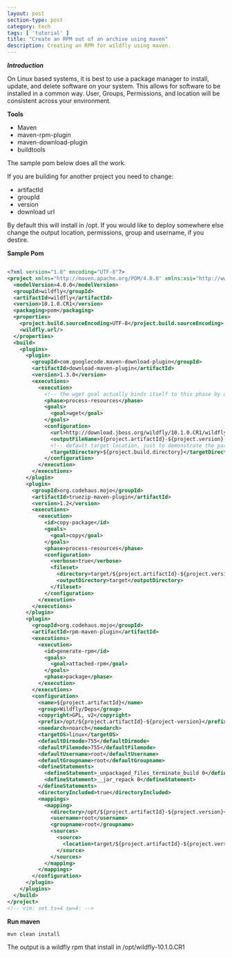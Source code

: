 ```yaml
---
layout: post
section-type: post
category: tech
tags: [ 'tutorial' ]
title: "Create an RPM out of an archive using maven"
description: Creating an RPM for wildfly using maven.
---
```


***Introduction***


On Linux based systems, it is best to use a package manager to install, update, and delete software on your system.  This allows for software to be installed in a common way.  User, Groups, Permissions, and location will be consistent across your environment.  

**Tools**

* Maven
* maven-rpm-plugin
* maven-download-plugin
* buildtools

The sample pom below does all the work.

If you are building for another project you need to change:

* artifactId
* groupId
* version
* download url

By default this will install in /opt.  If you would like to deploy somewhere else change the output location, permissions, group and  username, if you destire.

**Sample Pom**

```xml

<?xml version="1.0" encoding="UTF-8"?>
<project xmlns="http://maven.apache.org/POM/4.0.0" xmlns:xsi="http://www.w3.org/2001/XMLSchema-instance" xsi:schemaLocation="http://maven.apache.org/POM/4.0.0 http://maven.apache.org/xsd/maven-4.0.0.xsd">
  <modelVersion>4.0.0</modelVersion>
  <groupId>wildfly</groupId>
  <artifactId>wildfly</artifactId>
  <version>10.1.0.CR1</version>
  <packaging>pom</packaging>
  <properties>
    <project.build.sourceEncoding>UTF-8</project.build.sourceEncoding>
    <wildfly.url/>
  </properties>
  <build>
    <plugins>
      <plugin>
        <groupId>com.googlecode.maven-download-plugin</groupId>
        <artifactId>download-maven-plugin</artifactId>
        <version>1.3.0</version>
        <executions>
          <execution>
            <!-- the wget goal actually binds itself to this phase by default -->
            <phase>process-resources</phase>
            <goals>
              <goal>wget</goal>
            </goals>
            <configuration>
              <url>http://download.jboss.org/wildfly/10.1.0.CR1/wildfly-10.1.0.CR1.zip</url>
              <outputFileName>${project.artifactId}-${project.version}.zip</outputFileName>
              <!-- default target location, just to demonstrate the parameter -->
              <targetDirectory>${project.build.directory}</targetDirectory>
            </configuration>
          </execution>
        </executions>
      </plugin>
      <plugin>
        <groupId>org.codehaus.mojo</groupId>
        <artifactId>truezip-maven-plugin</artifactId>
        <version>1.2</version>
        <executions>
          <execution>
            <id>copy-package</id>
            <goals>
              <goal>copy</goal>
            </goals>
            <phase>process-resources</phase>
            <configuration>
              <verbose>true</verbose>
              <fileset>
                <directory>target/${project.artifactId}-${project.version}.zip</directory>
                <outputDirectory>target</outputDirectory>
              </fileset>
            </configuration>
          </execution>
        </executions>
      </plugin>
      <plugin>
        <groupId>org.codehaus.mojo</groupId>
        <artifactId>rpm-maven-plugin</artifactId>
        <executions>
          <execution>
            <id>generate-rpm</id>
            <goals>
              <goal>attached-rpm</goal>
            </goals>
            <phase>package</phase>
          </execution>
        </executions>
        <configuration>
          <name>${project.artifactId}</name>
          <group>Wildfly/Deps</group>
          <copyright>GPL, v2</copyright>
          <prefix>/opt/${project.artifactId}-${project-version}</prefix>
          <needarch>noarch</needarch>
          <targetOS>linux</targetOS>
          <defaultDirmode>755</defaultDirmode>
          <defaultFilemode>755</defaultFilemode>
          <defaultUsername>root</defaultUsername>
          <defaultGroupname>root</defaultGroupname>
          <defineStatements>
            <defineStatement>_unpackaged_files_terminate_build 0</defineStatement>
            <defineStatement>__jar_repack 0</defineStatement>
          </defineStatements>
          <directoryIncluded>true</directoryIncluded>
          <mappings>
            <mapping>
              <directory>/opt/${project.artifactId}-${project.version}</directory>
              <username>root</username>
              <groupname>root</groupname>
              <sources>
                <source>
                  <location>target/${project.artifactId}-${project.version}</location>
                </source>
              </sources>
            </mapping>
          </mappings>
        </configuration>
      </plugin>
    </plugins>
  </build>
</project>
<!-- vim: set ts=4 sw=4: -->

```


**Run maven**

```bash
mvn clean install
```

The output is a wildfly rpm that install in /opt/wildfly-10.1.0.CR1
